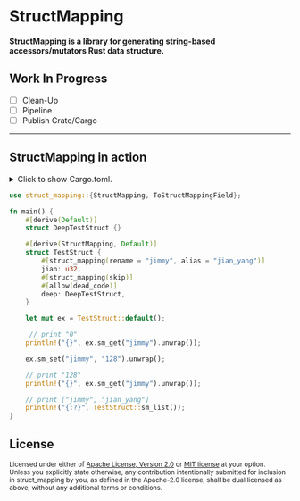 # StructMapping

__StructMapping is a library for generating string-based accessors/mutators Rust data structure.__


## Work In Progress

- [ ] Clean-Up
- [ ] Pipeline
- [ ] Publish Crate/Cargo

---

## StructMapping in action

<details>
<summary>
Click to show Cargo.toml.
</summary>

```toml
[dependencies]

# The core APIs
struct_mapping = { version = "1.0", features = ["derive"] }
```

</details>
<p></p>

```rust
use struct_mapping::{StructMapping, ToStructMappingField};

fn main() {
    #[derive(Default)]
    struct DeepTestStruct {}

    #[derive(StructMapping, Default)]
    struct TestStruct {
        #[struct_mapping(rename = "jimmy", alias = "jian_yang")]
        jian: u32,
        #[struct_mapping(skip)]
        #[allow(dead_code)]
        deep: DeepTestStruct,
    }

    let mut ex = TestStruct::default();

     // print "0"
    println!("{}", ex.sm_get("jimmy").unwrap());

    ex.sm_set("jimmy", "128").unwrap();

    // print "128"
    println!("{}", ex.sm_get("jimmy").unwrap());

    // print ["jimmy", "jian_yang"]
    println!("{:?}", TestStruct::sm_list());
}
```

## License

<sup>
Licensed under either of <a href="LICENSE-APACHE">Apache License, Version
2.0</a> or <a href="LICENSE-MIT">MIT license</a> at your option.
</sup>

<br>

<sub>
Unless you explicitly state otherwise, any contribution intentionally submitted
for inclusion in struct_mapping by you, as defined in the Apache-2.0 license, shall be
dual licensed as above, without any additional terms or conditions.
</sub>